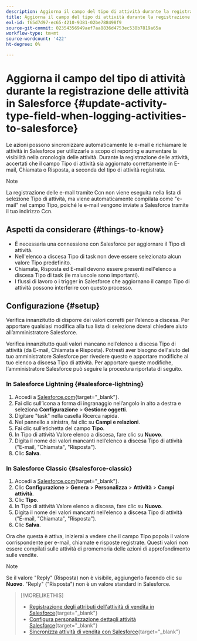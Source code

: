```yaml
---
description: Aggiorna il campo del tipo di attività durante la registrazione delle attività in Salesforce - Documenti Marketo - Documentazione del prodotto
title: Aggiorna il campo del tipo di attività durante la registrazione delle attività in Salesforce
exl-id: f65d7d97-ec65-4210-9381-02be788498f9
source-git-commit: 02354356949aef7aa8836d4753ec538b7819a65a
workflow-type: tm+mt
source-wordcount: '422'
ht-degree: 0%

---
```


# Aggiorna il campo del tipo di attività durante la registrazione delle attività in Salesforce {#update-activity-type-field-when-logging-activities-to-salesforce}

Le azioni possono sincronizzare automaticamente le e-mail e richiamare le attività in Salesforce per utilizzarle a scopo di reporting e aumentare la visibilità nella cronologia delle attività. Durante la registrazione delle attività, accertati che il campo Tipo di attività sia aggiornato correttamente in E-mail, Chiamata o Risposta, a seconda del tipo di attività registrata.

>[!NOTE]
>
>La registrazione delle e-mail tramite Ccn non viene eseguita nella lista di selezione Tipo di attività, ma viene automaticamente compilata come &quot;e-mail&quot; nel campo Tipo, poiché le e-mail vengono inviate a Salesforce tramite il tuo indirizzo Ccn.

## Aspetti da considerare {#things-to-know}

* È necessaria una connessione con Salesforce per aggiornare il Tipo di attività.
* Nell&#39;elenco a discesa Tipo di task non deve essere selezionato alcun valore Tipo predefinito.
* Chiamata, Risposta ed E-mail devono essere presenti nell&#39;elenco a discesa Tipo di task (le maiuscole sono importanti).
* I flussi di lavoro o i trigger in Salesforce che aggiornano il campo Tipo di attività possono interferire con questo processo.

## Configurazione {#setup}

Verifica innanzitutto di disporre dei valori corretti per l’elenco a discesa. Per apportare qualsiasi modifica alla tua lista di selezione dovrai chiedere aiuto all’amministratore Salesforce.

Verifica innanzitutto quali valori mancano nell’elenco a discesa Tipo di attività (da E-mail, Chiamata e Risposta). Potresti aver bisogno dell&#39;aiuto del tuo amministratore Salesforce per rivedere questo e apportare modifiche al tuo elenco a discesa Tipo di attività. Per apportare queste modifiche, l’amministratore Salesforce può seguire la procedura riportata di seguito.

### In Salesforce Lightning {#salesforce-lightning}

1. Accedi a [Salesforce.com](https://salesforce.com){target="_blank"}.
1. Fai clic sull’icona a forma di ingranaggio nell’angolo in alto a destra e seleziona **Configurazione** > **Gestione oggetti**.
1. Digitare &quot;task&quot; nella casella Ricerca rapida.
1. Nel pannello a sinistra, fai clic su **Campi e relazioni**.
1. Fai clic sull’etichetta del campo **Tipo**.
1. In Tipo di attività Valore elenco a discesa, fare clic su **Nuovo**.
1. Digita il nome dei valori mancanti nell’elenco a discesa Tipo di attività (&quot;E-mail, &quot;Chiamata&quot;, &quot;Risposta&quot;).
1. Clic **Salva**.

### In Salesforce Classic {#salesforce-classic}

1. Accedi a [Salesforce.com](https://salesforce.com){target="_blank"}.
1. Clic **Configurazione** > **Genera** > **Personalizza** > **Attività** > **Campi attività**.
1. Clic **Tipo**.
1. In Tipo di attività Valore elenco a discesa, fare clic su **Nuovo**.
1. Digita il nome dei valori mancanti nell’elenco a discesa Tipo di attività (&quot;E-mail, &quot;Chiamata&quot;, &quot;Risposta&quot;).
1. Clic **Salva**.

Ora che questa è attiva, inizierai a vedere che il campo Tipo popola il valore corrispondente per e-mail, chiamate e risposte registrate. Questi valori _non_ essere compilati sulle attività di promemoria delle azioni di approfondimento sulle vendite.

>[!NOTE]
>
>Se il valore &quot;Reply&quot; (Risposta) non è visibile, aggiungerlo facendo clic su **Nuovo**. &quot;Reply&quot; (&quot;Risposta&quot;) non è un valore standard in Salesforce.

>[!MORELIKETHIS]
>
>* [Registrazione degli attributi dell&#39;attività di vendita in Salesforce](/help/marketo/product-docs/marketo-sales-insight/actions/crm/salesforce-package-configuration/logging-sales-activity-attributes-to-salesforce.md){target="_blank"}
>* [Configura personalizzazione dettagli attività Salesforce](/help/marketo/product-docs/marketo-sales-insight/actions/crm/salesforce-integration/configure-salesforce-activity-detail-customization.md){target="_blank"}
>* [Sincronizza attività di vendita con Salesforce](/help/marketo/product-docs/marketo-sales-insight/actions/crm/salesforce-integration/sync-sales-activities-to-salesforce.md){target="_blank"}
